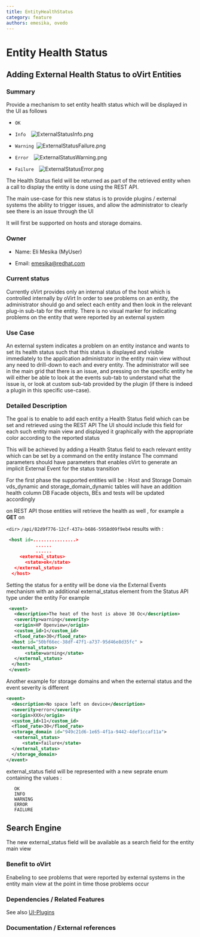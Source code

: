 ```yaml
---
title: EntityHealthStatus
category: feature
authors: emesika, ovedo
---
```


# Entity Health Status

## Adding External Health Status to oVirt Entities

### Summary

Provide a mechanism to set entity health status which will be displayed in the UI as follows

* `OK`

* `Info  `![`ExternalStatusInfo.png`](/images/wiki/ExternalStatusInfo.png)

* `Warning `![`ExternalStatusFailure.png`](/images/wiki/ExternalStatusFailure.png)

* `Error  `![`ExternalStatusWarning.png`](/images/wiki/ExternalStatusWarning.png)

* `Failure  `![`ExternalStatusError.png`](/images/wiki/ExternalStatusError.png)

The Health Status field will be returned as part of the retrieved entity when a call to display the entity is done using the REST API.

The main use-case for this new status is to provide plugins / external systems the ability to trigger issues, and allow the administrator to clearly see there is an issue through the UI

It will first be supported on hosts and storage domains.

### Owner

*   Name: Eli Mesika (MyUser)

<!-- -->

*   Email: emesika@redhat.com

### Current status

Currently oVirt provides only an internal status of the host which is controlled internally by oVirt
In order to see problems on an entity, the administrator should go and select each entity and then look in the relevant plug-in sub-tab for the entity. There is no visual marker for indicating problems on the entity that were reported by an external system

### Use Case

An external system indicates a problem on an entity instance and wants to set its health status such that this status is displayed and visible immediately to the application administrator in the entity main view without any need to drill-down to each and every entity. The administrator will see in the main grid that there is an issue, and pressing on the specific entity he will either be able to look at the events sub-tab to understand what the issue is, or look at custom sub-tab provided by the plugin (if there is indeed a plugin in this specific use-case).

### Detailed Description

The goal is to enable to add each entity a Health Status field which can be set and retrieved using the REST API
The UI should include this field for each such entity main view and displayed it graphically with the appropriate color according to the reported status

This will be achieved by adding a Health Status field to each relevant entity which can be set by a command on the entity instance The command parameters should have parameters that enables oVirt to generate an implicit External Event for the status transition

For the first phase the supported entities will be : Host and Storage Domain vds_dynamic and storage_domain_dynamic tables will have an addition health column DB Facade objects, BEs and tests will be updated accordingly

on REST API those entities will retrieve the health as well , for example a **GET** on

`<dir>`
`/api/82d9f776-12cf-437a-b686-5958d09f9eb4`
results with :

```xml
 <host id=................>
           ......
           ......
     <external_status>
       <state>ok</state>
   </external_status>
  </host>
```

Setting the status for a entity will be done via the External Events mechanism with an additional external_status element from the Status API type under the entity For example

```xml
 <event>
   <description>The heat of the host is above 30 Oc</description>
   <severity>warning</severity>
   <origin>HP Openview</origin>
   <custom_id>1</custom_id>
   <flood_rate>30</flood_rate>
  <host id="50bf66ec-38df-47f1-a737-95d46e8d35fc" >
  <external_status>
       <state>warning</state>
   </external_status>
  </host>
 </event>
```

Another example for storage domains and when the external status and the event severity is different

```xml
<event>
  <description>No space left on device</description>
  <severity>error</severity>
  <origin>XXX</origin>
  <custom_id>11</custom_id>
  <flood_rate>30</flood_rate>
  <storage_domain id="949c21d6-1e65-4f1a-9442-4def1ccaf11a">
   <external_status>
      <state>failure</state>
  </external_status>
  </storage_domain>
</event>
```

external_status field will be represented with a new seprate enum containing the values :

       OK
       INFO
       WARNING
       ERROR
       FAILURE

## Search Engine

The new external_status field will be available as a search field for the entity main view

### Benefit to oVirt

Enabeling to see problems that were reported by external systems in the entity main view at the point in time those problems occur

### Dependencies / Related Features

See also [UI-Plugins](http://wiki.ovirt.org/wiki/Features/UIPlugins)

### Documentation / External references



